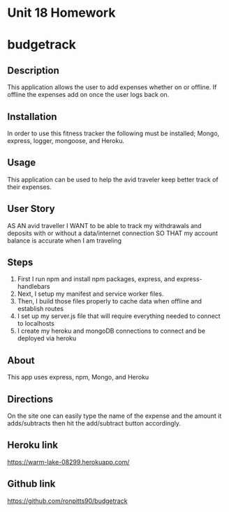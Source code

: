# Unit 18 Homework

# budgetrack

## Description 
This application allows the user to add expenses whether on or offline. If offline the expenses add on once the user logs back on. 

## Installation
In order to use this fitness tracker the following must be installed; Mongo, express, logger, mongoose, and Heroku. 

## Usage 
This application can be used to help the avid traveler keep better track of their expenses. 

## User Story 
AS AN avid traveller
I WANT to be able to track my withdrawals and deposits with or without a data/internet connection
SO THAT my account balance is accurate when I am traveling




## Steps
1. First I run npm and install npm packages, express, and express-handlebars 
2. Next, I setup my manifest and service worker files. 
3. Then, I build those files properly to cache data when offline and establish routes
4. I set up my server.js file that will require everything needed to connect to localhosts
5. I create my heroku and mongoDB connections to connect and be deployed via heroku 


## About
This app uses express, npm, Mongo, and Heroku

## Directions
On the site one can easily type the name of the expense and the amount it adds/subtracts then hit the add/subtract button accordingly. 

## Heroku link
https://warm-lake-08299.herokuapp.com/

## Github link
https://github.com/ronpitts90/budgetrack